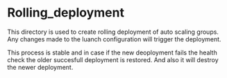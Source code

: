 # Rolling_deployment
This directory is used to create rolling deployment of auto scaling groups. Any changes made to the luanch configuration will trigger the deployment. 

This process is stable and in case if the new deoployment fails the health check the older succesfull deployment is restored. And also it will destroy the newer deployment.

